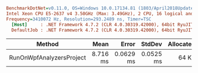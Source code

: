 ``` ini

BenchmarkDotNet=v0.11.0, OS=Windows 10.0.17134.81 (1803/April2018Update/Redstone4)
Intel Xeon CPU E5-2637 v4 3.50GHz (Max: 3.49GHz), 2 CPU, 16 logical and 8 physical cores
Frequency=3410072 Hz, Resolution=293.2489 ns, Timer=TSC
  [Host]     : .NET Framework 4.7.2 (CLR 4.0.30319.42000), 64bit RyuJIT-v4.7.3110.0
  DefaultJob : .NET Framework 4.7.2 (CLR 4.0.30319.42000), 64bit RyuJIT-v4.7.3110.0


```
|                   Method |     Mean |     Error |    StdDev | Allocated |
|------------------------- |---------:|----------:|----------:|----------:|
| RunOnWpfAnalyzersProject | 8.716 ms | 0.0629 ms | 0.0525 ms |     64 KB |

